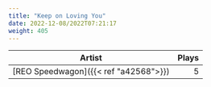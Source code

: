 ```yaml
---
title: "Keep on Loving You"
date: 2022-12-08/2022T07:21:17
weight: 405
---
```




 Artist | Plays 
----- | -----:
[REO Speedwagon]({{< ref "a42568">}}) | 5
